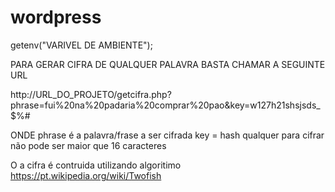 # wordpress

getenv("VARIVEL DE AMBIENTE");

PARA GERAR CIFRA DE QUALQUER PALAVRA BASTA
CHAMAR A SEGUINTE URL

http://URL_DO_PROJETO/getcifra.php?phrase=fui%20na%20padaria%20comprar%20pao&key=w127h21shsjsds_$%#

ONDE 
phrase é a palavra/frase a ser cifrada 
key = hash qualquer para cifrar não pode ser maior que 16 caracteres

O a cifra é contruida utilizando algoritimo https://pt.wikipedia.org/wiki/Twofish
